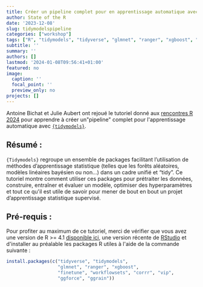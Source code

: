 ```yaml
---
title: Créer un pipeline complet pour en apprentissage automatique avec {tidymodels}
author: State of the R
date: '2023-12-08'
slug: tidymodelspipeline
categories: ["workshop"]
tags: ["R", "tidymodels", "tidyverse", "glmnet", "ranger", "xgboost", "recipes", "parsnip", "finetune", "workflowsets", "rsample", "yardstick", "tune"]
subtitle: ''
summary: ''
authors: []
lastmod: '2024-01-08T09:56:41+01:00'
featured: no
image:
  caption: ''
  focal_point: ''
  preview_only: no
projects: []
---
```


Antoine Bichat et Julie Aubert ont rejoué le tutoriel donné aux [rencontres R 2024](https://rr2023.sciencesconf.org/) pour apprendre à créer un"pipeline" complet pour l'apprentissage automatique avec [`{tidymodels}`](https://www.tidymodels.org/).

## Résumé :

`{Tidymodels}` regroupe un ensemble de packages facilitant l’utilisation de méthodes d’apprentissage statistique (telles que les forêts aléatoires, modèles linéaires bayésien ou non...) dans un cadre unifié et “tidy”. Ce tutoriel montre comment utiliser ces packages pour prétraiter les données, construire, entraîner et évaluer un modèle,  optimiser des hyperparamètres et tout ce qu'il est utile de savoir pour mener de bout en bout un projet d’apprentissage statistique supervisé.

## Pré-requis :

Pour profiter au maximum de ce tutoriel, merci de vérifier que vous avez une version de R >= 4.1 [disponible ici](https://cran.r-project.org), une version récente de [RStudio](https://www.rstudio.com/download) et d'installer au préalable les packages R utiles à l'aide de la commande suivante :



```r
install.packages(c("tidyverse", "tidymodels", 
                   "glmnet", "ranger", "xgboost", 
                   "finetune", "workflowsets", "corrr", "vip", 
                   "ggforce", "ggrain"))
```
                   
